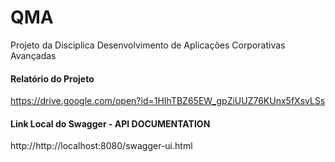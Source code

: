 # QMA
Projeto da Disciplica Desenvolvimento de Aplicações Corporativas Avançadas




#### Relatório do Projeto
https://drive.google.com/open?id=1HIhTBZ65EW_gpZiUUZ76KUnx5fXsvLSs

#### Link Local do Swagger - API DOCUMENTATION
http://http://localhost:8080/swagger-ui.html

